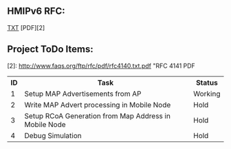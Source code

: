 
HMIPv6 RFC: 
-----------
[TXT][1]
[PDF][2]

Project ToDo Items:
-------------------
<table>
  <tr>
    <th>ID</th><th>Task</th><th>Status</th>
  </tr>
  <tr>
    <td>1</td>
    <td>Setup MAP Advertisements from AP</td>
    <td>Working</td>
  </tr>
  <tr>
    <td>2</td>
    <td>Write MAP Advert processing in Mobile Node</td>
    <td>Hold</td>
  </tr>
  <tr>
    <td>3</td>
    <td>Setup RCoA Generation from Map Address in Mobile Node</td>
    <td>Hold</td>
  </tr>
  <tr>
    <td>4</td>
    <td>Debug Simulation</td>
    <td>Hold</td>
  </tr
</table>


[1]: http://www.ietf.org/rfc/rfc4140.txt "RFC 4140"
[2]: http://www.faqs.org/ftp/rfc/pdf/rfc4140.txt.pdf "RFC 4141 PDF

